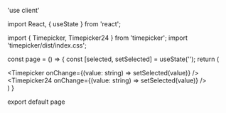 'use client'

import React, { useState } from 'react';

import { Timepicker, Timepicker24 } from 'timepicker';
import 'timepicker/dist/index.css';

const page = () => {
  const [selected, setSelected] = useState('');
  return (
    <div className='container mx-auto'>
      <Timepicker onChange={(value: string) => setSelected(value)} />
      <Timepicker24 onChange={(value: string) => setSelected(value)} />
    </div>
  )
}

export default page
